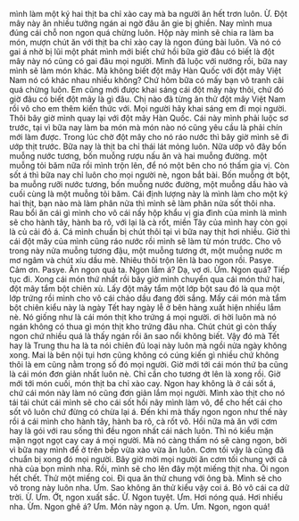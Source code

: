 mình làm một ký hai thịt ba chỉ xào cay mà ba người ăn hết trơn luôn. Ừ. Đột mây này ăn nhiều tưởng ngán ai ngờ đâu ăn gie bị ghiền. Nay mình mua đúng cái chỗ non ngon quá chừng luôn. Hộp này mình sẽ chia ra làm ba món, mượn chút ăn với thịt ba chỉ xào cay là ngon đúng bài luôn. Và nó có gai á nhờ bị lũi một phát mình mới biết chứ hồi bữa giờ đâu có biết là đột mây này nó cũng có gai đâu mọi người. Mình đã luộc với nướng rồi, bữa nay mình sẽ làm món khác. Mà không biết đột mây Hàn Quốc với đột mây Việt Nam nó có khác nhau nhiều không? Chứ hôm bữa có mấy bạn vô tranh cãi quá chừng luôn. Em cũng mới được khai sáng cái đột mây này thôi, chứ đó giờ đâu có biết đột mây là gì đâu. Chị nào đã từng ăn thử đột mây Việt Nam rồi vô cho em thêm kiến thức với. Mọi người hãy khai sáng em đi mọi người. Thôi bây giờ mình quay lại với đột mây Hàn Quốc. Cái này mình phải luộc sơ trước, tại vì bữa nay làm ba món mà món nào nó cũng yêu cầu là phải chín mới làm được. Trong lúc chờ đột mây cho nó ráo nước thì bây giờ mình sẽ đi ướp thịt trước. Bữa nay là thịt ba chỉ thái lát mỏng luôn. Nữa ướp vô đây bốn muỗng nước tương, bốn muỗng rượu nấu ăn và hai muỗng đường. một muỗng tỏi băm nữa rồi mình trộn lên, để nó một bên cho nó thấm gia vị. Còn sốt á thì bữa nay chỉ luôn cho mọi người nè, ngon bắt bài. Bốn muỗng ớt bột, ba muỗng rưỡi nước tương, bốn muỗng nước đường, một muỗng dầu hào và cuối cùng là một muỗng tỏi băm. Cái định lượng này là mình làm cho một ký hai thịt, bạn nào mà làm phân nửa thì mình sẽ làm phân nửa sốt thôi nha. Rau bổi ăn cái gì mình cho vô cái nấy hộp khẩu vị gia đình của mình là mình sẽ cho hành tây, hành ba rô, với lại là cà rốt, miền Tây của mình hay còn gọi là củ cải đỏ á. Cá mình chuẩn bị chút thôi tại vì bữa nay thịt hơi nhiều. Giờ thì cái đột mây của mình cũng ráo nước rồi mình sẽ làm từ món trước. Cho vô trong này nửa muỗng tương đậu, một muỗng tương ớt, một muỗng nước m mơ ngâm và chút xíu dầu mè. Nhiêu thôi trộn lên là bao ngon rồi. Pasye. Cảm ơn. Pasye. Ăn ngon quá ta. Ngon lắm á? Dạ, vợ ơi. Ừm. Ngon quá? Tiếp tục đi. Xong cái món thứ nhất rồi bây giờ mình chuyển qua cái món thứ hai, đột mây tẩm bột chiên xù. Lấy đột mây tẩm một lớp bột sau đó là qua một lớp trứng rồi mình cho vô cái chảo dầu đang đời sắng. Mấy cái món mà tẩm bột chiên kiểu này là ngày Tết hay ngày lễ ở bên hàng xuất hiện nhiều lắm nè. Nó giống như là cái món thịt kho trứng á mọi người. ơi hời luôn mà nó ngán không có thua gì món thịt kho trứng đâu nha. Chút chút gì còn thấy ngon chứ nhiều quá là thấy ngán rồi ăn sao nổi không biết. Vậy đó mà Tết hay là Trung thu ha là ta nói chiên đủ loại này luôn mà ngồi nửa ngày không xong. Mai là bên nội tụi hơn cũng không có cúng kiến gì nhiều chứ không thôi là em cũng nằm trong số đó mọi người. Giờ mới tới cái món thứ ba cũng là cái món đơn giản nhất luôn nè. Chỉ cần cho tương ớt lên là xong rồi. Giờ mới tới món cuối, món thịt ba chỉ xào cay. Ngon hay không là ở cái sốt á, chứ cái món này làm nó cũng đơn giản lắm mọi người. Mình xào thịt cho nó tái tái chút cái mình sẽ cho cái sốt hồi nãy mình làm vô, để cho hết cái cho sốt vô luôn chứ đừng có chừa lại á. Đến khi mà thấy ngon ngon như thế này rồi á cái mình cho hành tây, hành ba rô, cà rốt vô. Hồi nữa mà ăn với cơm hay là gói với rau sống thì đều ngon nhất cái nách luôn. Thì nó kiểu mặn mặn ngọt ngọt cay cay á mọi người. Mà nó càng thấm nó sẽ càng ngon, bởi vì bữa nay mình để ở trên bếp vừa xào vừa ăn luôn. Cơm tối vậy là cũng đã chuẩn bị xong đó mọi người. Bây giờ mời mọi người ăn cơm tối chung với cả nhà của bọn mình nha. Rồi, mình sẽ cho lên đây một miếng thịt nha. Ôi ngon hết chết. Thử một miếng coi. Đi qua ăn thử chung với ông bà. Mình sẽ cho vô trong này luôn nha. Ưm. Sao không ăn thử kiểu vậy coi á. Bỏ vô cái ca dữ trời. Ừ. Ưm. Ớt, ngon xuất sắc. Ừ. Ngon tuyệt. Ưm. Hơi nóng quá. Hơi nhiều nha. Ừm. Ngon ghê á? Ưm. Món này ngon ạ. Ưm. Ưm. Ngon, ngon quá!